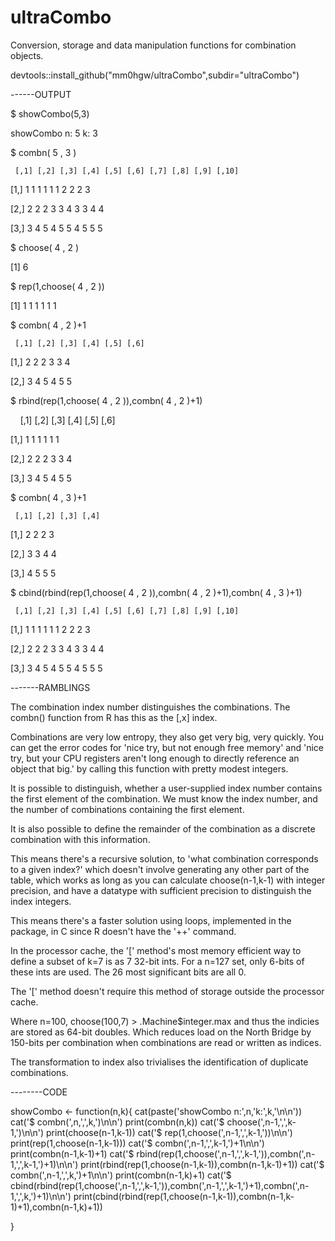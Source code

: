 # ultraCombo
Conversion, storage and data manipulation functions for 
combination objects.

devtools::install_github("mm0hgw/ultraCombo",subdir="ultraCombo")


------OUTPUT

$ showCombo(5,3)

showCombo n: 5 k: 3

$ combn( 5 , 3 )

     [,1] [,2] [,3] [,4] [,5] [,6] [,7] [,8] [,9] [,10]

[1,]    1    1    1    1    1    1    2    2    2     3

[2,]    2    2    2    3    3    4    3    3    4     4

[3,]    3    4    5    4    5    5    4    5    5     5

$ choose( 4 , 2 )

[1] 6

$ rep(1,choose( 4 , 2 ))

[1] 1 1 1 1 1 1

$ combn( 4 , 2 )+1

     [,1] [,2] [,3] [,4] [,5] [,6]

[1,]    2    2    2    3    3    4

[2,]    3    4    5    4    5    5

$ rbind(rep(1,choose( 4 , 2 )),combn( 4 , 2 )+1)

     [,1] [,2] [,3] [,4] [,5] [,6]

[1,]    1    1    1    1    1    1

[2,]    2    2    2    3    3    4

[3,]    3    4    5    4    5    5

$ combn( 4 , 3 )+1

     [,1] [,2] [,3] [,4]

[1,]    2    2    2    3

[2,]    3    3    4    4

[3,]    4    5    5    5

$ cbind(rbind(rep(1,choose( 4 , 2 )),combn( 4 , 2 )+1),combn( 4 , 3 )+1)

     [,1] [,2] [,3] [,4] [,5] [,6] [,7] [,8] [,9] [,10]

[1,]    1    1    1    1    1    1    2    2    2     3

[2,]    2    2    2    3    3    4    3    3    4     4

[3,]    3    4    5    4    5    5    4    5    5     5

-------RAMBLINGS

The combination index number distinguishes the combinations.
The combn() function from R has this as the [,x] index.

Combinations are very low entropy, they also get very big, very 
quickly. You can get the error codes for 'nice try, but not 
enough free memory' and 'nice try, but your CPU registers aren't 
long enough to directly reference an object that big.' by 
calling this function with pretty modest integers.

It is possible to distinguish, whether a user-supplied index 
number contains the first element of the combination. We must 
know the index number, and the number of combinations containing 
the first element.

It is also possible to define the remainder of the combination 
as a discrete combination with this information.

This means there's a recursive solution, to 'what combination 
corresponds to a given index?' which doesn't involve generating 
any other part of the table, which works as long as you can 
calculate choose(n-1,k-1) with integer precision, and have a 
datatype with sufficient precision to distinguish the index 
integers.

This means there's a faster solution using loops, implemented
in the package, in C since R doesn't have the '++' command.

In the processor cache, the '[' method's most memory efficient 
way to define a subset of k=7 is as 7 32-bit ints. For a n=127 
set, only 6-bits of these ints are used. The 26 most significant
bits are all 0.

The '[' method doesn't require this method of storage outside 
the processor cache.

Where n=100, choose(100,7) > .Machine$integer.max and thus the 
indicies are stored as 64-bit doubles. Which reduces load on the 
North Bridge by 150-bits per combination when combinations are 
read or written as indices.

The transformation to index also trivialises the identification
of duplicate combinations.

--------CODE

showCombo <- function(n,k){
	cat(paste('showCombo n:',n,'k:',k,'\n\n'))
	cat('$ combn(',n,',',k,')\n\n')
	print(combn(n,k))
	cat('$ choose(',n-1,',',k-1,')\n\n')
	print(choose(n-1,k-1))
	cat('$ rep(1,choose(',n-1,',',k-1,'))\n\n')
	print(rep(1,choose(n-1,k-1)))
	cat('$ combn(',n-1,',',k-1,')+1\n\n')
	print(combn(n-1,k-1)+1)
	cat('$ rbind(rep(1,choose(',n-1,',',k-1,')),combn(',n-1,',',k-1,')+1)\n\n')
	print(rbind(rep(1,choose(n-1,k-1)),combn(n-1,k-1)+1))
	cat('$ combn(',n-1,',',k,')+1\n\n')
	print(combn(n-1,k)+1)
	cat('$ cbind(rbind(rep(1,choose(',n-1,',',k-1,')),combn(',n-1,',',k-1,')+1),combn(',n-1,',',k,')+1)\n\n')
	print(cbind(rbind(rep(1,choose(n-1,k-1)),combn(n-1,k-1)+1),combn(n-1,k)+1))
	
}
